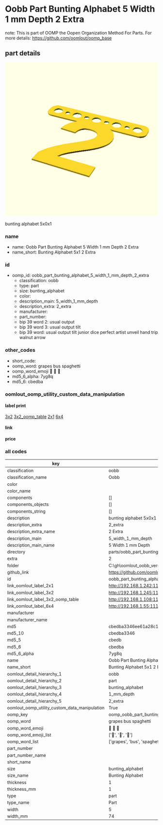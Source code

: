 # Oobb Part Bunting Alphabet 5 Width 1 mm Depth 2 Extra  

note: This is part of OOMP the Oopen Organization Method For Parts. For more details: https://github.com/oomlout/oomp_base

##  part details
  

[![](3dpr.png)](3dpr.png)

bunting alphabet 5x0x1



### name
* name: Oobb Part Bunting Alphabet 5 Width 1 mm Depth 2 Extra
* name_short: Bunting Alphabet 5x1 2 Extra
### id
* oomp_id: oobb_part_bunting_alphabet_5_width_1_mm_depth_2_extra
  * classification: oobb
  * type: part
  * size: bunting_alphabet
  * color: 
  * description_main: 5_width_1_mm_depth
  * description_extra: 2_extra
  * manufacturer: 
  * part_number: 
  * bip 39 word 2: usual output
  * bip 39 word 3: usual output tilt
  * bip 39 word: usual output tilt junior dice perfect artist unveil hand trip walnut arrow

### other_codes
* short_code: 
* oomp_word: grapes bus spaghetti
* oomp_word_emoji :grapes: :bus: :spaghetti:
* md5_6_alpha: 7yg8q
* md5_6: cbedba






### oomlout_oomp_utility_custom_data_manipulation
#### label print
[3x2](http://192.168.1.245:1112/?label=oomp%207yg8q)
[3x2_oomp_table](http://192.168.1.108:1112/?label=oomp%207yg8q)
[2x1](http://192.168.1.242:1112/?label=oomp%207yg8q)
[6x4](http://192.168.1.55:1112/?label=oomp%207yg8q)    

#### link

                              

#### price







### all codes 
| key | value |  
| --- | --- |  
| classification | oobb |  
| classification_name | Oobb |  
| color |  |  
| color_name |  |  
| components | [] |  
| components_objects | [] |  
| components_string | [] |  
| description | bunting alphabet 5x0x1 |  
| description_extra | 2_extra |  
| description_extra_name | 2 Extra |  
| description_main | 5_width_1_mm_depth |  
| description_main_name | 5 Width 1 mm Depth |  
| directory | parts/oobb_part_bunting_alphabet_5_width_1_mm_depth_2_extra |  
| extra | 2 |  
| folder | C:\gh\oomlout_oobb_version_4_generated_parts\things\oobb_part_bunting_alphabet_5_width_1_mm_depth_2_extra |  
| github_link | https://github.com/oomlout/oomlout_oomp_part_src/tree/main/parts/oobb_part_bunting_alphabet_5_width_1_mm_depth_2_extra |  
| id | oobb_part_bunting_alphabet_5_width_1_mm_depth_2_extra |  
| link_oomlout_label_2x1 | http://192.168.1.242:1112/?label=oomp%207yg8q |  
| link_oomlout_label_3x2 | http://192.168.1.245:1112/?label=oomp%207yg8q |  
| link_oomlout_label_3x2_oomp_table | http://192.168.1.108:1112/?label=oomp%207yg8q |  
| link_oomlout_label_6x4 | http://192.168.1.55:1112/?label=oomp%207yg8q |  
| manufacturer |  |  
| manufacturer_name |  |  
| md5 | cbedba3346ee61a28c1eb793c4275f81 |  
| md5_10 | cbedba3346 |  
| md5_5 | cbedb |  
| md5_6 | cbedba |  
| md5_6_alpha | 7yg8q |  
| name | Oobb Part Bunting Alphabet 5 Width 1 mm Depth 2 Extra |  
| name_short | Bunting Alphabet 5x1 2 Extra |  
| oomlout_detail_hierarchy_1 | oobb |  
| oomlout_detail_hierarchy_2 | part |  
| oomlout_detail_hierarchy_3 | bunting_alphabet |  
| oomlout_detail_hierarchy_4 | 1_mm_depth |  
| oomlout_detail_hierarchy_5 | 2_extra |  
| oomlout_oomp_utility_custom_data_manipulation | True |  
| oomp_key | oomp_oobb_part_bunting_alphabet_5_width_1_mm_depth_2_extra |  
| oomp_word | grapes bus spaghetti |  
| oomp_word_emoji | :grapes: :bus: :spaghetti: |  
| oomp_word_emoji_list | [':grapes:', ':bus:', ':spaghetti:'] |  
| oomp_word_list | ['grapes', 'bus', 'spaghetti'] |  
| part_number |  |  
| part_number_name |  |  
| short_name |  |  
| size | bunting_alphabet |  
| size_name | Bunting Alphabet |  
| thickness | 1 |  
| thickness_mm | 1 |  
| type | part |  
| type_name | Part |  
| width | 5 |  
| width_mm | 74 |  
